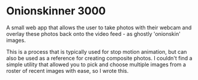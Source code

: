 # Onionskinner 3000

A small web app that allows the user to take photos with their webcam and overlay these photos back onto the video feed - as ghostly 'onionskin' images.

This is a process that is typically used for stop motion animation, but can also be used as a reference for creating composite photos. I couldn't find a simple utility that allowed you to pick and choose multiple images from a roster of recent images with ease, so I wrote this.